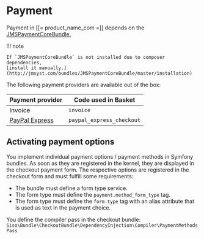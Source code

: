 # Payment

Payment in [[= product_name_com =]] depends on the [JMSPaymentCoreBundle.](http://jmsyst.com/bundles/JMSPaymentCoreBundle)

!!! note

    If `JMSPaymentCoreBundle` is not installed due to composer dependencies,
    [install it manually.](http://jmsyst.com/bundles/JMSPaymentCoreBundle/master/installation)
    
The following payment providers are available out of the box:

|Payment provider|Code used in Basket|
|--- |--- |
|Invoice|`invoice`|
|[PayPal Express](paypal.md)|`paypal_express_checkout`|

## Activating payment options

You implement individual payment options / payment methods in Symfony bundles.
As soon as they are registered in the kernel, they are displayed in the checkout payment form.
The respective options are registered in the checkout form and must fulfill some requirements:

- The bundle must define a form type service.
- The form type must define the `payment.method_form_type` tag.
- The form type must define the `form.type` tag with an alias attribute that is used as text in the payment choice.

You define the compiler pass in the checkout bundle: `Siso\Bundle\CheckoutBundle\DependencyInjection\Compiler\PaymentMethodsPass`
